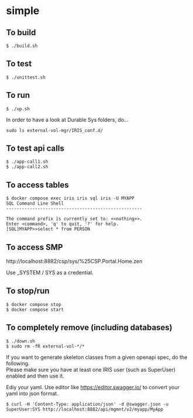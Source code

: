 # simple

## To build
```
$ ./build.sh
```
## To test
```
$ ./unittest.sh
```
## To run
```
$ ./up.sh
```

In order to have a look at Durable Sys folders, do...

```
sudo ls external-vol-mgr/IRIS_conf.d/
```

## To test api calls
```
$ ./app-call1.sh
$ ./app-call2.sh
```

## To access tables

```
$ docker compose exec iris iris sql iris -U MYAPP
SQL Command Line Shell
----------------------------------------------------

The command prefix is currently set to: <<nothing>>.
Enter <command>, 'q' to quit, '?' for help.
[SQL]MYAPP>>select * from PERSON
```

## To access SMP

http://localhost:8882/csp/sys/%25CSP.Portal.Home.zen

Use _SYSTEM / SYS as a credential.

## To stop/run
```
$ docker compose stop
$ docker compose start
```
## To completely remove (including databases)
```
$ ./down.sh
$ sudo rm -fR external-vol-*/*
```

If you want to generate skeleton classes from a given openapi spec, do the following.   
Please make sure you have at least one IRIS user (such as SuperUser) enabled and then use it.

Ediy your yaml. Use editor like https://editor.swagger.io/ to convert your yaml into json format.

```
$ curl -H 'Content-Type: application/json' -d @swagger.json -u SuperUser:SYS http://localhost:8882/api/mgmnt/v2/myapp/MyApp
```
